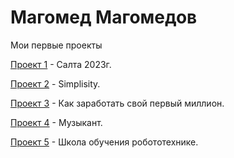 # Магомед Магомедов
Мои первые проекты

[Проект 1](https://magomedov-m.github.io/Salta/) - Салта 2023г.

[Проект 2](https://magomedov-m.github.io/Simplisity/) - Simplisity.

[Проект 3](https://magomedov-m.github.io/lesson_12/) - Как заработать свой первый  миллион.

[Проект 4](magomedov-m.github.io/Project_music/src/) - Музыкант.

[Проект 5](magomedov-m.github.io/Robotics_training_school/) - Школа обучения робототехнике.
